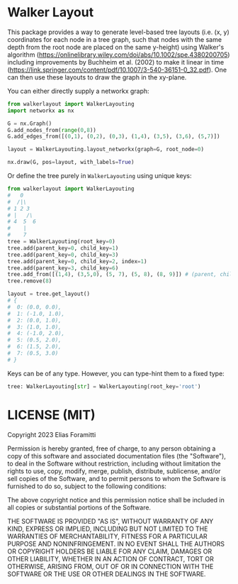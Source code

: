 # Walker Layout

This package provides a way to generate level-based tree layouts (i.e. (x, y) coordinates for each node in a tree graph, such that nodes with the same depth from the root node are placed on the same y-height) using Walker's algorithm (https://onlinelibrary.wiley.com/doi/abs/10.1002/spe.4380200705) including improvements by Buchheim et al. (2002) to make it linear in time (https://link.springer.com/content/pdf/10.1007/3-540-36151-0_32.pdf). One can then use these layouts to draw the graph in the xy-plane.

You can either directly supply a networkx graph:

```python
from walkerlayout import WalkerLayouting
import networkx as nx

G = nx.Graph()
G.add_nodes_from(range(0,8))
G.add_edges_from([(0,1), (0,2), (0,3), (1,4), (3,5), (3,6), (5,7)])

layout = WalkerLayouting.layout_networkx(graph=G, root_node=0)

nx.draw(G, pos=layout, with_labels=True)
```

Or define the tree purely in `WalkerLayouting` using unique keys:

```python
from walkerlayout import WalkerLayouting
#   0
#  /|\
# 1 2 3
# |   /\
# 4  5  6
#    |
#    7
tree = WalkerLayouting(root_key=0)
tree.add(parent_key=0, child_key=1)
tree.add(parent_key=0, child_key=3)
tree.add(parent_key=0, child_key=2, index=1)
tree.add(parent_key=3, child_key=6)
tree.add_from([(1,4), (3,5,0), (5, 7), (5, 8), (8, 9)]) # (parent, child [,index])
tree.remove(8)

layout = tree.get_layout()
# {
#  0: (0.0, 0.0), 
#  1: (-1.0, 1.0), 
#  2: (0.0, 1.0), 
#  3: (1.0, 1.0), 
#  4: (-1.0, 2.0), 
#  5: (0.5, 2.0), 
#  6: (1.5, 2.0), 
#  7: (0.5, 3.0)
# }
```

Keys can be of any type. However, you can type-hint them to a fixed type:

```python
tree: WalkerLayouting[str] = WalkerLayouting(root_key='root')
```

# LICENSE (MIT)

Copyright 2023 Elias Foramitti

Permission is hereby granted, free of charge, to any person obtaining a copy of
this software and associated documentation files (the "Software"), to deal in
the Software without restriction, including without limitation the rights to
use, copy, modify, merge, publish, distribute, sublicense, and/or sell copies
of the Software, and to permit persons to whom the Software is furnished to do
so, subject to the following conditions:

The above copyright notice and this permission notice shall be included in all
copies or substantial portions of the Software.

THE SOFTWARE IS PROVIDED "AS IS", WITHOUT WARRANTY OF ANY KIND, EXPRESS OR
IMPLIED, INCLUDING BUT NOT LIMITED TO THE WARRANTIES OF MERCHANTABILITY,
FITNESS FOR A PARTICULAR PURPOSE AND NONINFRINGEMENT. IN NO EVENT SHALL THE
AUTHORS OR COPYRIGHT HOLDERS BE LIABLE FOR ANY CLAIM, DAMAGES OR OTHER
LIABILITY, WHETHER IN AN ACTION OF CONTRACT, TORT OR OTHERWISE, ARISING FROM,
OUT OF OR IN CONNECTION WITH THE SOFTWARE OR THE USE OR OTHER DEALINGS IN THE
SOFTWARE.